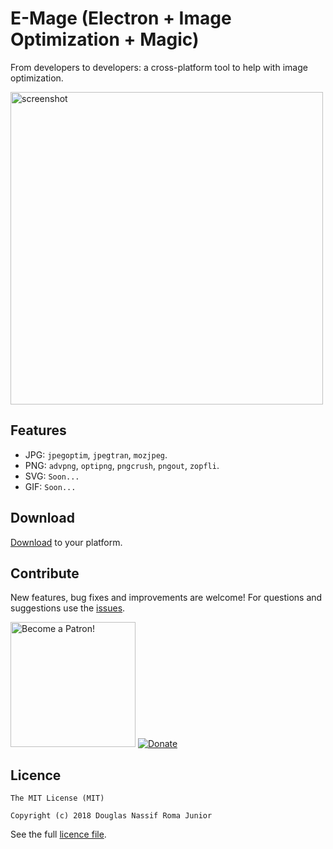 # E-Mage (Electron + Image Optimization + Magic)
From developers to developers: a cross-platform tool to help with image optimization.

<img src="https://github.com/douglasjunior/emage/blob/master/screenshot/screen.png" alt="screenshot" width="500" />

## Features

- JPG: `jpegoptim`, `jpegtran`, `mozjpeg`.
- PNG: `advpng`, `optipng`, `pngcrush`, `pngout`, `zopfli`.
- SVG: `Soon...`
- GIF: `Soon...`

## Download

[Download](https://github.com/douglasjunior/emage/releases) to your platform.

## Contribute

New features, bug fixes and improvements are welcome! For questions and suggestions use the [issues](https://github.com/douglasjunior/emage/issues).

<a href="https://www.patreon.com/douglasjunior"><img src="http://i.imgur.com/xEO164Z.png" alt="Become a Patron!" width="200" /></a>
[![Donate](https://www.paypalobjects.com/en_US/i/btn/btn_donateCC_LG.gif)](https://www.paypal.com/cgi-bin/webscr?cmd=_s-xclick&hosted_button_id=E32BUP77SVBA2)

## Licence

```
The MIT License (MIT)

Copyright (c) 2018 Douglas Nassif Roma Junior
```

See the full [licence file](https://github.com/douglasjunior/emage/blob/master/LICENSE).

